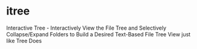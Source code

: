# itree
Interactive Tree - Interactively View the File Tree and Selectively Collapse/Expand Folders to Build a Desired Text-Based File Tree View just like Tree Does
